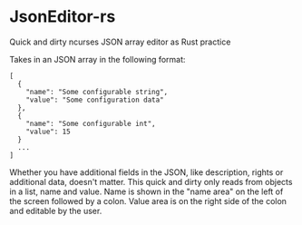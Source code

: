 # JsonEditor-rs

Quick and dirty ncurses JSON array editor as Rust practice

Takes in an JSON array in the following format:
```
[
  {
    "name": "Some configurable string",
    "value": "Some configuration data"
  },
  {
    "name": "Some configurable int",
    "value": 15
  }
  ...
]
```

Whether you have additional fields in the JSON, like description, rights or additional data, doesn't matter.
This quick and dirty only reads from objects in a list, name and value.
Name is shown in the "name area" on the left of the screen followed by a colon.
Value area is on the right side of the colon and editable by the user.
